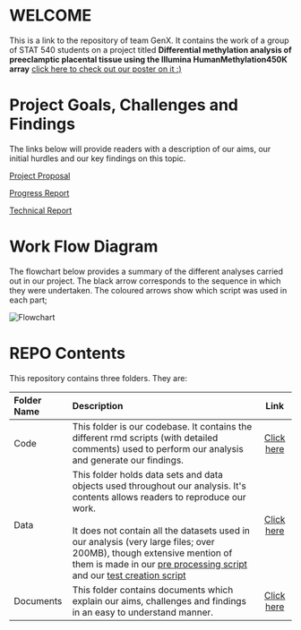# WELCOME

This is a link to the repository of team GenX. It contains the work of a group of STAT 540 students on a project titled **Differential methylation analysis of preeclamptic placental tissue using the Illumina HumanMethylation450K array** [click here to check out our poster on it :)](https://github.com/STAT540-UBC/Repo_team_GenX/blob/master/Documents/GenX_poster.pdf)

# Project Goals, Challenges and Findings

The links below will provide readers with a description of our aims, our initial hurdles and our key findings on this topic.

[Project Proposal](https://github.com/STAT540-UBC/Repo_team_GenX/blob/master/Documents/Proposal.md)

[Progress Report](https://github.com/STAT540-UBC/Repo_team_GenX/blob/master/Documents/Progress_Report.md)

[Technical Report](https://github.com/STAT540-UBC/Repo_team_GenX/blob/master/Documents/Technical_Report.md)


# Work Flow Diagram

The flowchart below provides a summary of the different analyses carried out in our project. The black arrow corresponds to the sequence in which they were undertaken. The coloured arrows show which script was used in each part;




![Flowchart](https://github.com/STAT540-UBC/Repo_team_GenX/blob/master/Untitled%20Diagram.png)


# REPO Contents
This repository contains three folders. They are:

Folder Name | Description | Link
:------------ | :------------------------ | :----------------------------------:
Code | This folder is our codebase. It contains the different rmd scripts (with detailed comments) used to perform our analysis and generate our findings. | [Click here](https://github.com/STAT540-UBC/Repo_team_GenX/blob/master/Code/README.md)
Data | This folder holds data sets and data objects used throughout our analysis. It's contents allows readers to reproduce our work. <br/><br/> It does not contain all the datasets used in our analysis (very large files; over 200MB), though extensive mention of them is made in our [pre processing script](https://github.com/STAT540-UBC/Repo_team_GenX/blob/master/Code/pre_processing_data.md) and our [test creation script](https://github.com/STAT540-UBC/Repo_team_GenX/blob/master/Code/test_data_set_creation.md) | [Click here](https://github.com/STAT540-UBC/Repo_team_GenX/blob/master/Data/README.md)
Documents | This folder contains documents which explain our aims, challenges and findings in an easy to understand manner. | [Click here](https://github.com/STAT540-UBC/Repo_team_GenX/blob/master/Documents/README.md)



